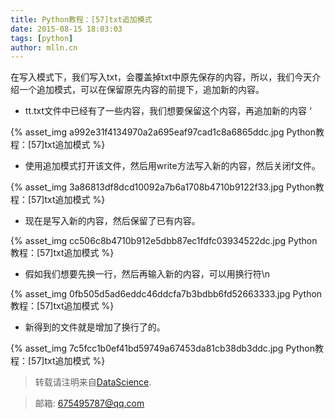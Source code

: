 ```yaml
---
title: Python教程：[57]txt追加模式
date: 2015-08-15 18:03:03
tags: [python]
author: mlln.cn
---
```

在写入模式下，我们写入txt，会覆盖掉txt中原先保存的内容，所以，我们今天介绍一个追加模式，可以在保留原先内容的前提下，追加新的内容。

- tt.txt文件中已经有了一些内容，我们想要保留这个内容，再追加新的内容
‘

{% asset_img a992e31f4134970a2a695eaf97cad1c8a6865ddc.jpg Python教程：[57]txt追加模式 %}

- 使用追加模式打开该文件，然后用write方法写入新的内容，然后关闭f文件。

{% asset_img 3a86813df8dcd10092a7b6a1708b4710b9122f33.jpg Python教程：[57]txt追加模式 %}

- 现在是写入新的内容，然后保留了已有内容。

{% asset_img cc506c8b4710b912e5dbb87ec1fdfc03934522dc.jpg Python教程：[57]txt追加模式 %}

- 假如我们想要先换一行，然后再输入新的内容，可以用换行符\n

{% asset_img 0fb505d5ad6eddc46ddcfa7b3bdbb6fd52663333.jpg Python教程：[57]txt追加模式 %}

- 新得到的文件就是增加了换行了的。

{% asset_img 7c5fcc1b0ef41bd59749a67453da81cb38db3ddc.jpg Python教程：[57]txt追加模式 %}

> 转载请注明来自[DataScience](http://mlln.cn).

> 邮箱: 675495787@qq.com 
